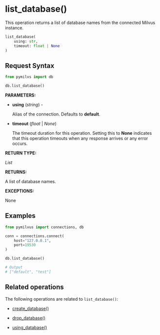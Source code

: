 # list_database()

This operation returns a list of database names from the connected Milvus instance.

```python
list_database(
    using: str,
    timeout: float | None
)
```

## Request Syntax

```python
from pymilvs import db

db.list_database()
```

**PARAMETERS:**

- **using** (*string*) -

    Alias of the connection. Defaults to **default**.

- **timeout** (*float* | *None*)

    The timeout duration for this operation. Setting this to **None** indicates that this operation timeouts when any response arrives or any error occurs.

**RETURN TYPE:**

*List*

**RETURNS:**

A list of database names.

**EXCEPTIONS:**

None

## Examples

```python
from pymilvus import connections, db

conn = connections.connect(
    host="127.0.0.1", 
    port=19530
)

db.list_database()

# Output
# ["default", "test"]
```

## Related operations

The following operations are related to `list_database()`:

- [create_database()](create_database.md)

- [drop_database()](drop_database.md)

- [using_database()](using_database.md)

